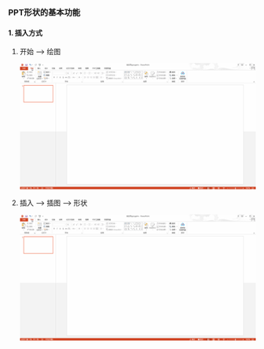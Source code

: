 ### PPT形状的基本功能

#### 1. 插入方式

1. 开始 --> 绘图

   ![开始插入图形](https://raw.githubusercontent.com/huxiaoning/img/master/20201023213753.gif)

2. 插入 --> 插图 --> 形状

   ![开始插入图形](https://raw.githubusercontent.com/huxiaoning/img/master/20201023213942.gif)

